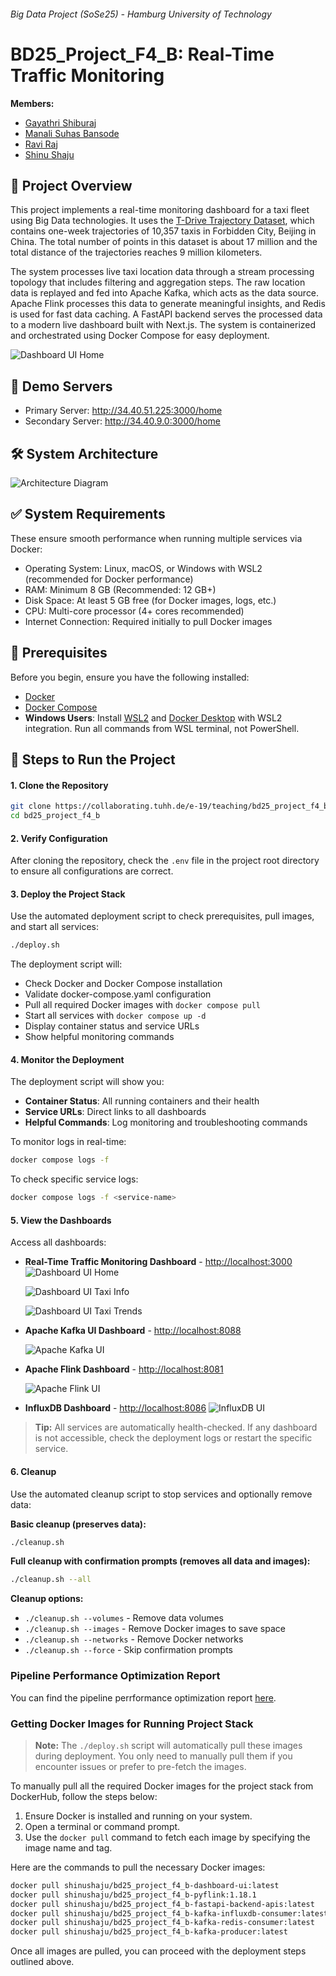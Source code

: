 ###### Big Data Project (SoSe25) - Hamburg University of Technology
# BD25_Project_F4_B: Real-Time Traffic Monitoring

**Members:**
- [Gayathri Shiburaj](https://collaborating.tuhh.de/cal1722)
- [Manali Suhas Bansode](https://collaborating.tuhh.de/cqy3236)
- [Ravi Raj](https://collaborating.tuhh.de/cuj0188)
- [Shinu Shaju](https://collaborating.tuhh.de/cfw0791)

## 📌 Project Overview

This project implements a real-time monitoring dashboard for a taxi fleet using Big Data technologies. It uses the [T-Drive Trajectory Dataset](https://www.microsoft.com/en-us/research/publication/t-drive-trajectory-data-sample/), which contains one-week trajectories of 10,357 taxis in Forbidden City, Beijing in China. The total number of points in this dataset is about 17 million and the total distance of the trajectories reaches 9 million kilometers.

The system processes live taxi location data through a stream processing topology that includes filtering and aggregation steps. The raw location data is replayed and fed into Apache Kafka, which acts as the data source. Apache Flink processes this data to generate meaningful insights, and Redis is used for fast data caching. A FastAPI backend serves the processed data to a modern live dashboard built with Next.js. The system is containerized and orchestrated using Docker Compose for easy deployment.

![Dashboard UI Home](/assets/dashboard_ui_home.png)

## 🔗 Demo Servers

- Primary Server: http://34.40.51.225:3000/home
- Secondary Server: http://34.40.9.0:3000/home


##  🛠️ System Architecture
![Architecture Diagram](assets/arch_F4_B.png)

## ✅ System Requirements

These ensure smooth performance when running multiple services via Docker:

- Operating System: Linux, macOS, or Windows with WSL2 (recommended for Docker performance)
- RAM: Minimum 8 GB (Recommended: 12 GB+)
- Disk Space: At least 5 GB free (for Docker images, logs, etc.)
- CPU: Multi-core processor (4+ cores recommended)
- Internet Connection: Required initially to pull Docker images

## 🧰 Prerequisites

Before you begin, ensure you have the following installed:

- [Docker](https://www.docker.com/get-started)
- [Docker Compose](https://docs.docker.com/compose/)
- **Windows Users**: Install [WSL2](https://docs.microsoft.com/en-us/windows/wsl/install) and [Docker Desktop](https://docs.docker.com/desktop/install/windows-install/) with WSL2 integration. Run all commands from WSL terminal, not PowerShell.

## 🚀 Steps to Run the Project

#### 1. Clone the Repository

```bash
git clone https://collaborating.tuhh.de/e-19/teaching/bd25_project_f4_b
cd bd25_project_f4_b
```

#### 2. Verify Configuration

After cloning the repository, check the `.env` file in the project root directory to ensure all configurations are correct.

#### 3. Deploy the Project Stack

Use the automated deployment script to check prerequisites, pull images, and start all services:

```bash
./deploy.sh
```

The deployment script will:
- Check Docker and Docker Compose installation
- Validate docker-compose.yaml configuration
- Pull all required Docker images with `docker compose pull`
- Start all services with `docker compose up -d`
- Display container status and service URLs
- Show helpful monitoring commands

#### 4. Monitor the Deployment

The deployment script will show you:
- **Container Status**: All running containers and their health
- **Service URLs**: Direct links to all dashboards
- **Helpful Commands**: Log monitoring and troubleshooting commands

To monitor logs in real-time:
```bash
docker compose logs -f
```

To check specific service logs:
```bash
docker compose logs -f <service-name>
```

#### 5. View the Dashboards

Access all dashboards:

- **Real-Time Traffic Monitoring Dashboard** - [http://localhost:3000](http://localhost:3000)
    ![Dashboard UI Home](/assets/dashboard_ui_home_2.png)

    ![Dashboard UI Taxi Info](/assets/dashboard_ui_taxi_info.png)

    ![Dashboard UI Taxi Trends](/assets/dashboard_ui_taxi_trends.png)

- **Apache Kafka UI Dashboard** - [http://localhost:8088](http://localhost:8088)

    ![Apache Kafka UI](/assets/kafka_ui.png)
- **Apache Flink Dashboard** - [http://localhost:8081](http://localhost:8081)

    ![Apache Flink UI](/assets/flink_ui.png)

- **InfluxDB Dashboard** - [http://localhost:8086](http://localhost:8086)
    ![InfluxDB UI](/assets/influxdb_ui.png)

> **Tip:** All services are automatically health-checked. If any dashboard is not accessible, check the deployment logs or restart the specific service.

#### 6. Cleanup

Use the automated cleanup script to stop services and optionally remove data:

**Basic cleanup (preserves data):**
```bash
./cleanup.sh
```

**Full cleanup with confirmation prompts (removes all data and images):**
```bash
./cleanup.sh --all
```

**Cleanup options:**
- `./cleanup.sh --volumes` - Remove data volumes
- `./cleanup.sh --images` - Remove Docker images to save space
- `./cleanup.sh --networks` - Remove Docker networks
- `./cleanup.sh --force` - Skip confirmation prompts

### Pipeline Performance Optimization Report

You can find the pipeline perrformance optimization report [here](docs/FLINK_PIPELINE_OPTIMIZATION_REPORT.md).

### Getting Docker Images for Running Project Stack
> **Note:** The `./deploy.sh` script will automatically pull these images during deployment. You only need to manually pull them if you encounter issues or prefer to pre-fetch the images.

To manually pull all the required Docker images for the project stack from DockerHub, follow the steps below:

1. Ensure Docker is installed and running on your system.
2. Open a terminal or command prompt.
3. Use the `docker pull` command to fetch each image by specifying the image name and tag.

Here are the commands to pull the necessary Docker images:

```bash
docker pull shinushaju/bd25_project_f4_b-dashboard-ui:latest
docker pull shinushaju/bd25_project_f4_b-pyflink:1.18.1
docker pull shinushaju/bd25_project_f4_b-fastapi-backend-apis:latest
docker pull shinushaju/bd25_project_f4_b-kafka-influxdb-consumer:latest
docker pull shinushaju/bd25_project_f4_b-kafka-redis-consumer:latest
docker pull shinushaju/bd25_project_f4_b-kafka-producer:latest
```

Once all images are pulled, you can proceed with the deployment steps outlined above.

